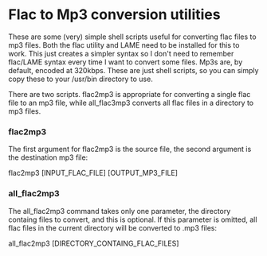 # Flac to Mp3 conversion utilities

These are some (very) simple shell scripts useful for converting flac files to mp3 files.  Both the flac utility and LAME need to be installed for this to work.  This just creates a simpler syntax so I don't need to remember flac/LAME syntax every time I want to convert some files.  Mp3s are, by default, encoded at 320kbps.  These are just shell scripts, so you can simply copy these to your /usr/bin directory to use.

There are two scripts. flac2mp3 is appropriate for converting a single flac file to an mp3 file, while all\_flac3mp3 converts all flac files in a directory to mp3 files.  

### flac2mp3

The first argument for flac2mp3 is the source file, the second argument is the destination mp3 file: 

flac2mp3 \[INPUT\_FLAC\_FILE\] \[OUTPUT\_MP3\_FILE\]

### all\_flac2mp3

The all\_flac2mp3 command takes only one parameter, the directory containg files to convert, and this is optional.  If this parameter is omitted, all flac files in the current directory will be converted to .mp3 files: 

all\_flac2mp3 \[DIRECTORY\_CONTAING\_FLAC\_FILES\]









